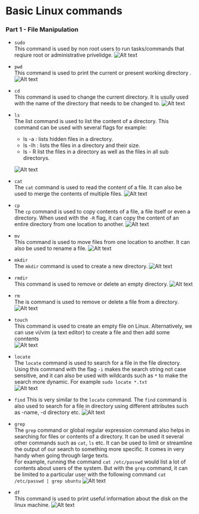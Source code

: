 # Basic Linux commands

### Part 1 - File Manipulation

- `sudo`  
   This command is used by non root users to run tasks/commands that reqiure root or administrative privelidge.
  ![Alt text](Images/img_01.png)
- `pwd`  
   This command is used to print the current or present working directory .
  ![Alt text](Images/img_02.png)
- `cd`  
   This command is used to change the current directory. It is usully used with the name of the directory that needs to be changed to.
  ![Alt text](Images/img_03.png)
- `ls`  
  The list command is used to list the content of a directory. This command can be used with several flags for example:

  - ls -a : lists hidden files in a directory.
  - ls -lh : lists the files in a directory and their size.
  - ls - R list the files in a directory as well as the files in all sub directorys.

  ![Alt text](Images/img_04.png)

- `cat`  
   The `cat` command is used to read the content of a file. It can also be used to merge the contents of multiple files.
  ![Alt text](Images/img_05.png)
- `cp`  
   The `cp` command is used to copy contents of a file, a file itself or even a directory. When used with the `-R` flag, it can copy the content of an entire directory from one location to another.
  ![Alt text](Images/img_06.png)
- `mv`  
   This command is used to move files from one location to another. It can also be used to rename a file.
  ![Alt text](Images/img_07.png)
- `mkdir`  
   The `mkdir` command is used to create a new directory.
  ![Alt text](Images/img_08.png)
- `rmdir`  
   This command is used to remove or delete an empty directory.
  ![Alt text](Images/img_09.png)
- `rm`  
   The is command is used to remove or delete a file from a directory.
  ![Alt text](Images/img_10.png)
- `touch`  
   This command is used to create an empty file on Linux. Alternatively, we can use vi/vim (a text editor) to create a file and then add some conntents  
  ![Alt text](Images/img_11.png)
- `locate`  
   The `locate` command is used to search for a file in the file directory. Using this command with the flag `-i` makes the search string not case sensitive, and it can also be used with wildcards such as `*` to make the search more dynamic. For example `sudo locate *.txt`  
  ![Alt text](Images/img_12.png)
- `find`
  This is very similar to the `locate` command. The `find` command is also used to search for a file in directory using different attributes such as -name, -d directory etc.
  ![Alt text](Images/img_13.png)
- `grep`  
   The `grep` command or global regular expression command also helps in searching for files or contents of a directory. It can be used it several other commands such as `cat`, `ls` etc. It can be used to limit or streamline the output of our search to something more specific. It comes in very handy when going through large texts.  
   For example, running the command `cat /etc/passwd` would list a lot of contents about users of the system. But with the `grep` command, it can be limited to a particular user with the following command `cat /etc/passwd | grep ubuntu`
  ![Alt text](Images/img_14.png)
- `df`  
   This command is used to print useful information about the disk on the linux machine.
  ![Alt text](Images/img_15.png)
